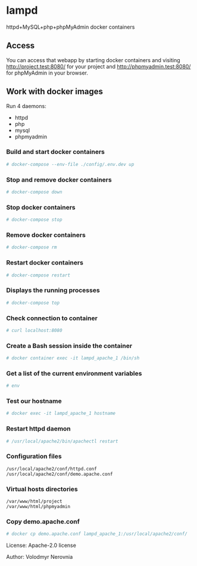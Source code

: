 # lampd
httpd+MySQL+php+phpMyAdmin docker containers

## Access

You can access that webapp by starting docker containers and visiting http://project.test:8080/ for your project and http://phpmyadmin.test:8080/ for phpMyAdmin in your browser.

## Work with docker images

Run 4 daemons:

* httpd
* php
* mysql
* phpmyadmin


### Build and start docker containers
```bash
# docker-compose --env-file ./config/.env.dev up
```

### Stop and remove docker containers

```bash
# docker-compose down
```
### Stop docker containers

```bash
# docker-compose stop
```

### Remove docker containers

```bash
# docker-compose rm
```
### Restart docker containers

```bash
# docker-compose restart
```

### Displays the running processes

```bash
# docker-compose top
```

### Check connection to container

```bash
# curl localhost:8080
```

### Create a Bash session inside the container

```bash
# docker container exec -it lampd_apache_1 /bin/sh
```

### Get a list of the current environment variables 

```bash
# env
```

### Test our hostname

```bash
# docker exec -it lampd_apache_1 hostname
```

### Restart httpd daemon

```bash
# /usr/local/apache2/bin/apachectl restart
```

### Configuration files

```
/usr/local/apache2/conf/httpd.conf
/usr/local/apache2/conf/demo.apache.conf
```

### Virtual hosts directories

```
/var/www/html/project
/var/www/html/phpmyadmin
```

### Copy demo.apache.conf

```bash
# docker cp demo.apache.conf lampd_apache_1:/usr/local/apache2/conf/
```

License: Apache-2.0 license 

Author: Volodmyr Nerovnia
